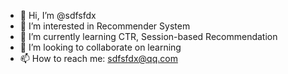 - 👋 Hi, I’m @sdfsfdx
- 👀 I’m interested in Recommender System
- 🌱 I’m currently learning CTR, Session-based Recommendation 
- 💞️ I’m looking to collaborate on learning
- 📫 How to reach me: sdfsfdx@qq.com
